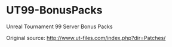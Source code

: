 # UT99-BonusPacks
Unreal Tournament 99 Server Bonus Packs

Original source: http://www.ut-files.com/index.php?dir=Patches/
